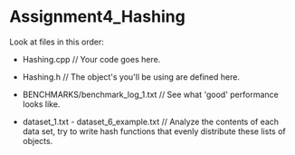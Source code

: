 # Assignment4_Hashing

Look at files in this order:

 - Hashing.cpp // Your code goes here.
 - Hashing.h   // The object's you'll be using are defined here.
 - BENCHMARKS/benchmark_log_1.txt // See what 'good' performance looks like.
 
 - dataset_1.txt - dataset_6_example.txt // Analyze the contents of each data set, try to write hash functions that evenly distribute these lists of objects.
 
